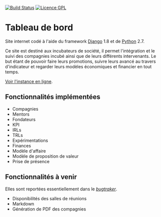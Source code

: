 [![Build Status](https://travis-ci.org/MaisonLogicielLibre/TableauDeBord.svg?branch=dev)](https://travis-ci.org/zestedesavoir/zds-site)
[![Licence GPL](http://img.shields.io/badge/license-GPL-green.svg)](http://www.gnu.org/licenses/quick-guide-gplv3.fr.html)

# Tableau de bord

Site internet codé à l'aide du framework [Django](https://www.djangoproject.com/) 1.8 et de [Python](https://www.python.org/) 2.7.

Ce site est destiné aux incubateurs de société, il permet l'intégration et le suivi des compagnies incubé ainsi que de leurs différents intervenants. Le but étant de pouvoir faire leurs promotions, suivre leurs avancé au travers d'indicateur et regarder leurs modèles économiques et financier en tout temps.

[Voir l'instance en ligne](http://kpi.etsmtl.ca).

## Fonctionnalités implémentées

- Compagnies
- Mentors
- Fondateurs
- KPI
 - IRLs
 - TRLs
- Expérimentations
- Finances
- Modèle d'affaire
- Modèle de proposition de valeur
- Prise de présence


## Fonctionnalités à venir

Elles sont reportées essentiellement dans le [*bugtraker*](https://github.com/MaisonLogicielLibre/TableauDeBord/issues).

- Disponibilités des salles de réunions
- Markdown
- Génération de PDF des compagnies
